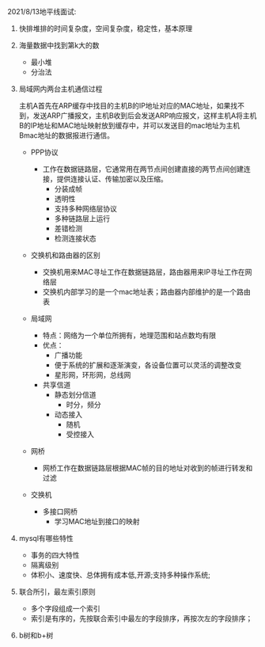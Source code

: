 2021/8/13地平线面试:

1. 快排堆排的时间复杂度，空间复杂度，稳定性，基本原理

2. 海量数据中找到第k大的数

   * 最小堆
   * 分治法

3. 局域网内两台主机通信过程

   主机A首先在ARP缓存中找目的主机B的IP地址对应的MAC地址，如果找不到，发送ARP广播报文，主机B收到后会发送ARP响应报文，这样主机A将主机B的IP地址和MAC地址映射放到缓存中，并可以发送目的mac地址为主机Bmac地址的数据报进行通信。

   * PPP协议
     * 工作在数据链路层，它通常用在两节点间创建直接的两节点间创建连接，提供连接认证、传输加密以及压缩。
       * 分装成帧
       * 透明性
       * 支持多种网络层协议
       * 多种链路层上运行
       * 差错检测
       * 检测连接状态

   * 交换机和路由器的区别
     * 交换机用来MAC寻址工作在数据链路层，路由器用来IP寻址工作在网络层
     * 交换机内部学习的是一个mac地址表；路由器内部维护的是一个路由表
   * 局域网
     * 特点：网络为一个单位所拥有，地理范围和站点数均有限
     * 优点：
       * 广播功能
       * 便于系统的扩展和逐渐演变，各设备位置可以灵活的调整改变
       * 星形网，环形网，总线网
     * 共享信道
       * 静态划分信道
         * 时分，频分
       * 动态接入
         * 随机
         * 受控接入
   * 网桥
     * 网桥工作在数据链路层根据MAC帧的目的地址对收到的帧进行转发和过滤

   * 交换机

     * 多接口网桥
       * 学习MAC地址到接口的映射

     

4. mysql有哪些特性

   * 事务的四大特性
   * 隔离级别
   * 体积小、速度快、总体拥有成本低,开源;支持多种操作系统;

5. 联合所引，最左索引原则

   * 多个字段组成一个索引
   * 索引是有序的，先按联合索引中最左的字段排序，再按次左的字段排序；

6. b树和b+树

